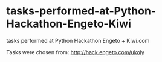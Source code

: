 # tasks-performed-at-Python-Hackathon-Engeto-Kiwi
tasks performed at Python Hackathon Engeto + Kiwi.com

Tasks were chosen from: http://hack.engeto.com/ukoly

